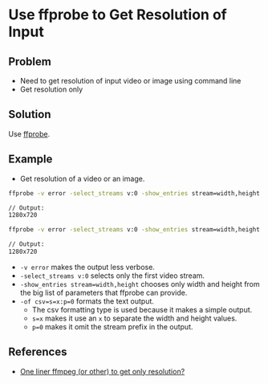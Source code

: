 # Use ffprobe to Get Resolution of Input

## Problem
* Need to get resolution of input video or image using command line
* Get resolution only

## Solution
Use [ffprobe](https://ffmpeg.org/ffprobe.html).

## Example
* Get resolution of a video or an image.

```bash
ffprobe -v error -select_streams v:0 -show_entries stream=width,height -of csv=s=x:p=0 input.mp4

// Output:
1280x720
```

```bash
ffprobe -v error -select_streams v:0 -show_entries stream=width,height -of csv=s=x:p=0 01.png

// Output:
1280x720
```

* `-v error` makes the output less verbose.
* `-select_streams v:0` selects only the first video stream.
* `-show_entries stream=width,height` chooses only width and height from the big list of parameters that ffprobe can provide.
* `-of csv=s=x:p=0` formats the text output.
  * The csv formatting type is used because it makes a simple output.
  * `s=x` makes it use an `x` to separate the width and height values.
  * `p=0` makes it omit the stream prefix in the output.

## References
* [One liner ffmpeg (or other) to get only resolution?](https://askubuntu.com/questions/577090/one-liner-ffmpeg-or-other-to-get-only-resolution)
